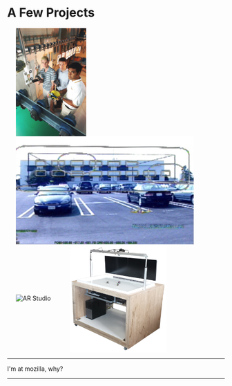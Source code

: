 # A Few Projects

<img align="center" src="resources/textures/poultry58_sm.jpg" height="250px" alt="Assembly Lines" title="Assembly Lines" hspace="20"/>
<img valign="center" align="center" src="resources/textures/onr-errors.jpg" height="250px" alt="ONR Error Estimation" title="ONR" hspace="20"/>
<img align="center" src="resources/textures/arStudio2.png" height="250px"   alt="AR Studio" title="ARStudio" hspace="20"/>
<img align="center" src="resources/textures/robotarium-v1.png" height="250px" alt="Robotarium V1" title="Robotarium" hspace="20"/>

------

<!-- .slide: data-background="resources/textures/fast-for-good.png" data-background-size="contain" data-background-repeat="no-repeat" -->

<!-- NOTES -->
I'm at mozilla, why?


------

<!-- .slide: data-background="resources/textures/background-radial.jpeg" -->

